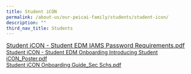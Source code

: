 ```yaml
---
title: Student iCON
permalink: /about-us/our-peicai-family/students/student-icon/
description: ""
third_nav_title: Students
---
```


<p><a href="/files/Student%20iCON%20-%20Student%20EDM%20IAMS%20Password%20Requirements.pdf"><font size="3">Student iCON - Student EDM IAMS Password Requirements.pdf</font></a><br /><a href="/files/Student%20iCON%20-%20Student%20EDM%20Onboarding%20%20Introducing%20Student%20iCON_Poster.pdf">Student iCON - Student EDM Onboarding Introducing Student iCON_Poster.pdf</a><br /><a href="/files/Student%20iCON%20Onboarding%20Guide_Sec%20Schs.pdf">Student iCON Onboarding Guide_Sec Schs.pdf</a></p>
</font>